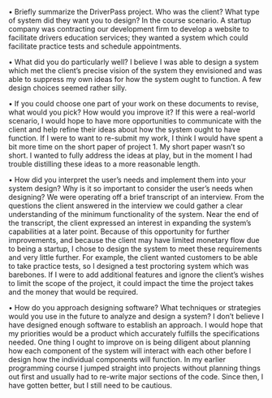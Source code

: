 •	Briefly summarize the DriverPass project. Who was the client? What type of system did they want you to design?
In the course scenario. A startup company was contracting our development firm to develop a website to facilitate drivers education services; they wanted a system which could facilitate practice tests and schedule appointments.

•	What did you do particularly well?
I believe I was able to design a system which met the client’s precise vision of the system they envisioned and was able to suppress my own ideas for how the system ought to function. A few design choices seemed rather silly.

•	If you could choose one part of your work on these documents to revise, what would you pick? How would you improve it?
If this were a real-world scenario, I would hope to have more opportunities to communicate with the client and help refine their ideas about how the system ought to have function.
If I were to want to re-submit my work, I think I would have spent a bit more time on the short paper of project 1. My short paper wasn’t so short. I wanted to fully address the ideas at play, but in the moment I had trouble distilling these ideas to a more reasonable length.

•	How did you interpret the user’s needs and implement them into your system design? Why is it so important to consider the user’s needs when designing?
We were operating off a brief transcript of an interview. From the questions the client answered in the interview we could gather a clear understanding of the minimum functionality of the system. Near the end of the transcript, the client expressed an interest in expanding the system’s capabilities at a later point. Because of this opportunity for further improvements, and because the client may have limited monetary flow due to being a startup, I chose to design the system to meet these requirements and very little further. For example, the client wanted customers to be able to take practice tests, so I designed a test proctoring system which was barebones. If I were to add additional features and ignore the client’s wishes to limit the scope of the project, it could impact the time the project takes and the money that would be required.

•	How do you approach designing software? What techniques or strategies would you use in the future to analyze and design a system?
I don’t believe I have designed enough software to establish an approach. I would hope that my priorities would be a product which accurately fulfills the specifications needed. One thing I ought to improve on is being diligent about planning how each component of the system will interact with each other before I design how the individual components will function. In my earlier programming course I jumped straight into projects without planning things out first and usually had to re-write major sections of the code. Since then, I have gotten better, but I still need to be cautious.
